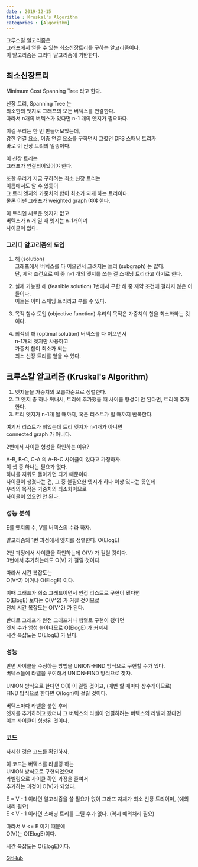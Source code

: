 ```yaml
---
date : 2019-12-15
title : Kruskal's Algorithm
categories : [Algorithm]
---
```


크루스칼 알고리즘은  
그래프에서 얻을 수 있는 최소신장트리를 구하는 알고리즘이다.  
이 알고리즘은 그리디 알고리즘에 기반한다.  

## 최소신장트리  

Minimum Cost Spanning Tree 라고 한다.  

신장 트리, Spanning Tree 는  
최소한의 엣지로 그래프의 모든 버텍스를 연결한다.  
따라서 n개의 버텍스가 있다면 n-1 개의 엣지가 필요하다.  

이걸 우리는 한 번 만들어보았는데,  
강한 연결 요소, 이중 연결 요소를 구하면서 그렸던 DFS 스패닝 트리가  
바로 이 신장 트리의 일종이다.  

이 신장 트리는  
그래프가 연결되어있어야 한다.  

또한 우리가 지금 구하려는 최소 신장 트리는  
이름에서도 알 수 있듯이  
그 트리 엣지의 가중치의 합이 최소가 되게 하는 트리이다.  
물론 이땐 그래프가 weighted graph 여야 한다.  

이 트리엔 새로운 엣지가 없고  
버텍스가 n 개 일 때 엣지는 n-1개이며  
사이클이 없다.  


### 그리디 알고리즘의 도입

1. 해 (solution)  
그래프에서 버텍스를 다 이으면서 그려지는 트리 (subgraph) 는 많다.  
단, 제약 조건으로 이 중 n-1 개의 엣지를 쓰는 걸 스패닝 트리라고 하기로 한다.  

2. 실제 가능한 해 (feasible solution)
1번에서 구한 해 중 제약 조건에 걸리지 않은 이들이다.  
이들은 이미 스패닝 트리라고 부를 수 있다.  

3. 목적 함수 도입 (objective function)
우리의 목적은 가중치의 합을 최소화하는 것이다.  

4. 최적의 해 (optimal solution)
버텍스를 다 이으면서  
n-1개의 엣지만 사용하고  
가중치 합이 최소가 되는  
최소 신장 트리를 얻을 수 있다.  


## 크루스칼 알고리즘 (Kruskal's Algorithm)  

1. 엣지들을 가중치의 오름차순으로 정렬한다.  
2. 그 엣지 중 하나 꺼내서, 트리에 추가했을 때 사이클 형성이 안 된다면, 트리에 추가한다.  
3. 트리 엣지가 n-1개 될 때까지, 혹은 리스트가 빌 때까지 반복한다.  

여기서 리스트가 비었는데 트리 엣지가 n-1개가 아니면  
connected graph 가 아니다.  

2번에서 사이클 형성을 확인하는 이유?  

A-B, B-C, C-A 의 A-B-C 사이클이 있다고 가정하자.  
이 셋 중 하나는 필요가 없다.  
하나를 지워도 돌아가면 되기 때문이다.  
사이클이 생겼다는 건, 그 중 불필요한 엣지가 하나 이상 있다는 뜻인데  
우리의 목적은 가중치의 최소화이므로  
사이클이 있으면 안 된다.  

### 성능 분석 

E를 엣지의 수, V를 버텍스의 수라 하자.  

알고리즘의 1번 과정에서 엣지를 정렬한다. 
O(ElogE)  

2번 과정에서 사이클을 확인하는데 O(V) 가 걸릴 것이다.  
3번에서 추가하는데도 O(V) 가 걸릴 것이다.  

따라서 시간 복잡도는  
O(V^2) 이거나 O(ElogE) 이다.  

이때 그래프가 희소 그래프이면서 인접 리스트로 구현이 됐다면  
O(ElogE) 보다는 O(V^2) 가 커질 것이므로  
전체 시간 복잡도는 O(V^2) 가 된다.  

반대로 그래프가 완전 그래프거나 행렬로 구현이 됐다면  
엣지 수가 엄청 늘어나므로 O(ElogE) 가 커져서  
시간 복잡도는 O(ElogE) 가 된다.  

### 성능 

반면 사이클을 수정하는 방법을 UNION-FIND 방식으로 구현할 수가 있다.  
버텍스들에 라벨을 부여해서 UNION-FIND 방식으로 찾자.  

UNION 방식으로 한다면 O(1) 이 걸릴 것이고, (매번 할 때마다 상수개이므로)  
FIND 방식으로 한다면 O(logn)이 걸릴 것이다.  

버텍스마다 라벨을 붙인 후에  
엣지를 추가하려고 봤더니 그 버텍스의 라벨이 연결하려는 버텍스의 라벨과 같다면  
이는 사이클이 형성된 것이다.  

### 코드

자세한 것은 코드를 확인하자.  

이 코드는 버텍스를 라벨링 하는  
UNION 방식으로 구현되었으며  
라벨링으로 사이클 확인 과정을 줄여서  
추가하는 과정이 O(V)가 되었다.  

E = V - 1 이라면 알고리즘을 쓸 필요가 없이 그래프 자체가 최소 신장 트리이며, (예외처리 필요)  
E < V - 1 이라면 스패닝 트리를 그릴 수가 없다. (역시 예외처리 필요)  

따라서 V <= E 이기 때문에  
O(V)는 O(ElogE)이다.  

시간 복잡도는 O(ElogE)이다.  

[GitHub](https://github.com/jkjan/Algorithm/blob/master/Graph%20Algorithm/07.%20Kruskal's%20Algorithm/Kruskal's%20Algorithm.cpp)
